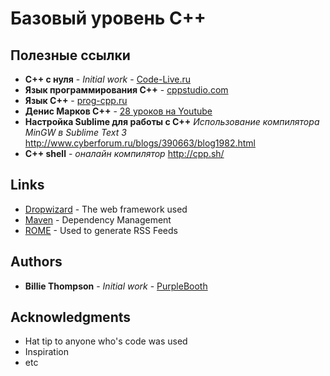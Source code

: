 # Базовый уровень C++

## Полезные ссылки
* **C++ с нуля** - *Initial work* - [Сode-Live.ru](https://code-live.ru/tag/cpp-manual/)
* **Язык программирования С++** - [cppstudio.com](http://cppstudio.com)
* **Язык C++** - [prog-cpp.ru](https://prog-cpp.ru/cpp/)
* **Денис Марков С++** - [28 уроков на Youtube](https://www.youtube.com/playlist?list=PLbmlzoDQrXVFC13GjpPrJxl6mzTiX65gs)
* **Настройка Sublime для работы c С++** *Использование компилятора MinGW в Sublime Text 3* <http://www.cyberforum.ru/blogs/390663/blog1982.html>
* **C++ shell** - *оналайн компилятор* <http://cpp.sh/>



## Links

* [Dropwizard](http://www.dropwizard.io/1.0.2/docs/) - The web framework used
* [Maven](https://maven.apache.org/) - Dependency Management
* [ROME](https://rometools.github.io/rome/) - Used to generate RSS Feeds

## Authors

* **Billie Thompson** - *Initial work* - [PurpleBooth](https://github.com/PurpleBooth)

## Acknowledgments

* Hat tip to anyone who's code was used
* Inspiration
* etc

